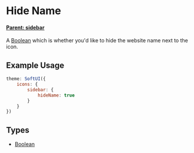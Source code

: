 # Hide Name
#### **[Parent: sidebar](/docs/icons/sidebar/)**

A [Boolean](https://developer.mozilla.org/en-US/docs/Web/JavaScript/Reference/Global_Objects/Boolean) which is whether you'd like to hide the website name next to the icon.

## Example Usage
```js
theme: SoftUI({
    icons: {
        sidebar: {
            hideName: true
        }
    }
})
```

## Types
- [Boolean](https://developer.mozilla.org/en-US/docs/Web/JavaScript/Reference/Global_Objects/Boolean)